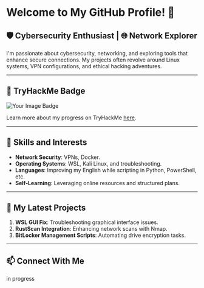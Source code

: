 # Welcome to My GitHub Profile! 👋

## 🛡️ Cybersecurity Enthusiast | 🌐 Network Explorer

I'm passionate about cybersecurity, networking, and exploring tools that enhance secure connections. My projects often revolve around Linux systems, VPN configurations, and ethical hacking adventures.

---

## 📜 TryHackMe Badge
<img src="https://tryhackme-badges.s3.amazonaws.com/Del3.png" alt="Your Image Badge" />

Learn more about my progress on TryHackMe [here](https://tryhackme.com/p/Del3).

---

## 🚀 Skills and Interests
- **Network Security**: VPNs, Docker.
- **Operating Systems**: WSL, Kali Linux, and troubleshooting.
- **Languages**: Improving my English while scripting in Python, PowerShell, etc.
- **Self-Learning**: Leveraging online resources and structured plans.

---

## 📂 My Latest Projects
1. **WSL GUI Fix**: Troubleshooting graphical interface issues.
2. **RustScan Integration**: Enhancing network scans with Nmap.
3. **BitLocker Management Scripts**: Automating drive encryption tasks.

---

## 📫 Connect With Me
in progress
